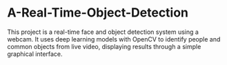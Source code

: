 # A-Real-Time-Object-Detection
This project is a real-time face and object detection system using a webcam. It uses deep learning models with OpenCV to identify people and common objects from live video, displaying results through a simple graphical interface.
